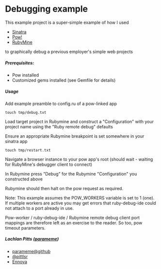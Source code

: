 # Debugging example

This example project is a super-simple example of how I used

- [Sinatra](http://www.sinatrarb.com/)
- [Pow!](http://pow.cx/)
- [RubyMine](http://www.jetbrains.com/ruby/)

to graphically debug a previous employer's simple web projects

##### Prerequisites:

* Pow installed
* Customized gems installed (see Gemfile for details)

##### Usage

Add example preamble to config.ru of a pow-linked app

`touch tmp/debug.txt`

Load target project in Rubymine and construct a "Configuration" with your project name using the "Ruby remote debug" defaults

Ensure an appropriate Rubymine breakpoint is set somewhere in your sinatra app

`touch tmp/restart.txt`

Navigate a browser instance to your pow app's root (should wait - waiting for RubyMine's debugger client to connect)

In Rubymine press "Debug" for the Rubymine "Configuration" you constructed above

Rubymine should then halt on the pow request as required.

Note:
This example assumes the POW_WORKERS variable is set to 1 (one).  If multiple workers are active you may get errors that ruby-debug-ide could not attach to a port already in use.

Pow-worker / ruby-debug-ide / Rubymine remote debug client port mappings are therefore left as an exercise to the reader. So too, pow timeout parameters.

##### Lachlan Pitts ([parameme](mailto:github@parameme.com))

- [parameme@github](https://github.com/parameme)
- [@pittlsr](https://twitter.com/pittslr)
- [Ennova](http://ennova.com.au)
